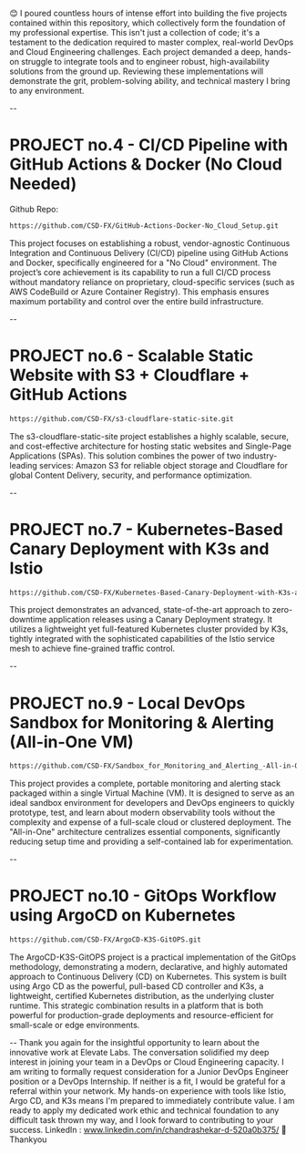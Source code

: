 😊 I poured countless hours of intense effort into building the five projects contained within this repository, which collectively form the foundation of my professional expertise. This isn't just a collection of code; it's a testament to the dedication required to master complex, real-world DevOps and Cloud Engineering challenges. Each project demanded a deep, hands-on struggle to integrate tools and to engineer robust, high-availability solutions from the ground up. Reviewing these implementations will demonstrate the grit, problem-solving ability, and technical mastery I bring to any environment.

--
# PROJECT no.4 - CI/CD Pipeline with GitHub Actions & Docker (No Cloud Needed)
Github Repo: 
```bash
https://github.com/CSD-FX/GitHub-Actions-Docker-No_Cloud_Setup.git
```
This project focuses on establishing a robust, vendor-agnostic Continuous Integration and Continuous Delivery (CI/CD) pipeline using GitHub Actions and Docker, specifically engineered for a "No Cloud" environment. The project’s core achievement is its capability to run a full CI/CD process without mandatory reliance on proprietary, cloud-specific services (such as AWS CodeBuild or Azure Container Registry). This emphasis ensures maximum portability and control over the entire build infrastructure.

--
# PROJECT no.6 - Scalable Static Website with S3 + Cloudflare + GitHub Actions
```bash
https://github.com/CSD-FX/s3-cloudflare-static-site.git
```
The s3-cloudflare-static-site project establishes a highly scalable, secure, and cost-effective architecture for hosting static websites and Single-Page Applications (SPAs). This solution combines the power of two industry-leading services: Amazon S3 for reliable object storage and Cloudflare for global Content Delivery, security, and performance optimization.

--
# PROJECT no.7 - Kubernetes-Based Canary Deployment with K3s and Istio
```bash
https://github.com/CSD-FX/Kubernetes-Based-Canary-Deployment-with-K3s-and-Istio.git
```
This project demonstrates an advanced, state-of-the-art approach to zero-downtime application releases using a Canary Deployment strategy. It utilizes a lightweight yet full-featured Kubernetes cluster provided by K3s, tightly integrated with the sophisticated capabilities of the Istio service mesh to achieve fine-grained traffic control.

--
# PROJECT no.9 -  Local DevOps Sandbox for Monitoring & Alerting (All-in-One VM)
```bash
https://github.com/CSD-FX/Sandbox_for_Monitoring_and_Alerting_-All-in-One-VM-.git
```
This project provides a complete, portable monitoring and alerting stack packaged within a single Virtual Machine (VM). It is designed to serve as an ideal sandbox environment for developers and DevOps engineers to quickly prototype, test, and learn about modern observability tools without the complexity and expense of a full-scale cloud or clustered deployment. The "All-in-One" architecture centralizes essential components, significantly reducing setup time and providing a self-contained lab for experimentation.

--
# PROJECT no.10 -  GitOps Workflow using ArgoCD on Kubernetes
```bash
https://github.com/CSD-FX/ArgoCD-K3S-GitOPS.git
```
The ArgoCD-K3S-GitOPS project is a practical implementation of the GitOps methodology, demonstrating a modern, declarative, and highly automated approach to Continuous Delivery (CD) on Kubernetes. This system is built using Argo CD as the powerful, pull-based CD controller and K3s, a lightweight, certified Kubernetes distribution, as the underlying cluster runtime. This strategic combination results in a platform that is both powerful for production-grade deployments and resource-efficient for small-scale or edge environments.

--
Thank you again for the insightful opportunity to learn about the innovative work at Elevate Labs. The conversation solidified my deep interest in joining your team in a DevOps or Cloud Engineering capacity. I am writing to formally request consideration for a Junior DevOps Engineer position or a DevOps Internship. If neither is a fit, I would be grateful for a referral within your network. My hands-on experience with tools like Istio, Argo CD, and K3s means I'm prepared to immediately contribute value. I am ready to apply my dedicated work ethic and technical foundation to any difficult task thrown my way, and I look forward to contributing to your success.
LinkedIn : www.linkedin.com/in/chandrashekar-d-520a0b375/
🫡Thankyou 


